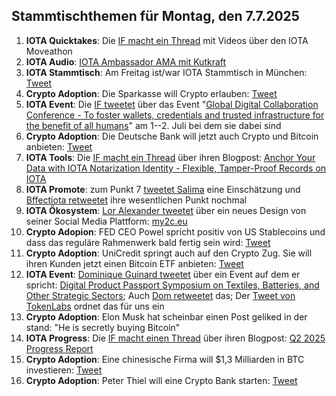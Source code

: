 ## Stammtischthemen für Montag, den 7.7.2025 

1. **IOTA Quicktakes**: Die [IF macht ein Thread](https://x.com/iota/status/1939700571658653972) mit Videos über den IOTA Moveathon
2. **IOTA Audio**: [IOTA Ambassador AMA mit Kutkraft](https://x.com/kutkraft/status/1939154991740264811)
3. **IOTA Stammtisch**: Am Freitag ist/war IOTA Stammtisch in München: [Tweet](https://x.com/IotaMunchen/status/1939980968183448047)
4. **Crypto Adoption**: Die Sparkasse will Crypto erlauben: [Tweet](https://x.com/Vivek4real_/status/1939750882091872648)
5. **IOTA Event**: Die [IF tweetet](https://x.com/iota/status/1939987344238563547) über das Event "[Global Digital Collaboration Conference - To foster wallets, credentials and trusted infrastructure for the benefit of all humans](https://globaldigitalcollaboration.org/)" am 1--2. Juli bei dem sie dabei sind
6. **Crypto Adoption**: Die Deutsche Bank will jetzt auch Crypto und Bitcoin anbieten: [Tweet](https://x.com/Vivek4real_/status/1939995911410659378)
7. **IOTA Tools**: Die [IF macht ein Thread](https://x.com/iota/status/1940032740197335173) über ihren Blogpost: [Anchor Your Data with IOTA Notarization Identity - Flexible, Tamper-Proof Records on IOTA](https://blog.iota.org/iota-notarization/)
8. **IOTA Promote**: zum Punkt 7 [tweetet Salima](https://x.com/Salimasbegum/status/1940048864934793217) eine Einschätzung und [Bffectiota retweetet](https://x.com/karlaxelm/status/1940086833607479650) ihre wesentlichen Punkt nochmal
9. **IOTA Ökosystem**: [Lor Alexander tweetet](https://x.com/shortaktien/status/1940141542863257787) über ein neues Design von seiner Social Media Plattform: [my2c.eu](https://my2c.eu/)
10. **Crypto Adopion**: FED CEO Powel spricht positiv von US Stablecoins und dass das reguläre Rahmenwerk bald fertig sein wird: [Tweet](https://x.com/WatcherGuru/status/1940062442513715392)
11. **Crypto Adoption**: UniCredit springt auch auf den Crypto Zug. Sie will ihren Kunden jetzt einen Bitcoin ETF anbieten: [Tweet](https://x.com/coinbureau/status/1940279092730880434)
12. **IOTA Event**: [Dominique Guinard tweetet](https://x.com/domguinard/status/1940291025282761031) über ein Event auf dem er spricht: [Digital Product Passport Symposium on Textiles, Batteries, and Other Strategic Sectors](https://unece.org/trade/events/digital-product-passport-symposium-textiles-batteries-and-other-strategic-sectors); Auch [Dom retweetet](https://x.com/DomSchiener/status/1940377303181361306) das; Der [Tweet von TokenLabs](https://x.com/TokenLabsX/status/1940373093177823557) ordnet das für uns ein
13. **Crypto Adoption**: Elon Musk hat scheinbar einen Post geliked in der stand: "He is secretly buying Bitcoin"
14. **IOTA Progress**: Die [IF macht einen Thread](https://x.com/iota/status/1940395038778790366) über ihren Blogpost: [Q2 2025 Progress Report](https://blog.iota.org/q2-2025-progress-report/)
15. **Crypto Adoption**: Eine chinesische Firma will $1,3 Milliarden in BTC investieren: [Tweet](https://x.com/Vivek4real_/status/1940402179145412773)
16. **Crypto Adoption**: Peter Thiel will eine Crypto Bank starten: [Tweet](https://x.com/pete_rizzo_/status/1940396412522352998)
